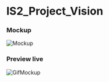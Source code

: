 # IS2_Project_Vision

### Mockup

![Mockup](https://i.imgur.com/iiBq62P.jpg)

### Preview live

![GifMockup](https://i.imgur.com/OHFhEyP.gif)
